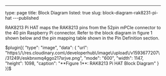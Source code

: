 ---
type: page
title: Block Diagram
listed: true
slug: block-diagram-rak8231-pi-hat
---published

RAK8213 Pi HAT maps the RAK8213 pins from the 52pin mPCIe connector to the 40 pin Raspberry Pi connector. Refer to the block diagram in figure 1 shown below and the pin mapping table shown in the Pin Definition section. 

$plugin[{
    "type": "image",
    "data": {
        "url": "https:\/\/res.cloudinary.com\/developerhub\/image\/upload\/v1593677207\/31249\/eskbnxmq4ggo217srjve.png",
        "mode": "600",
        "width": 1147,
        "height": 1098,
        "caption": "**Figure 1**: RAK8213 Pi HAT Block Diagram"
    }
}]$

